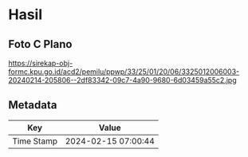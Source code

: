 # Hasil

## Foto C Plano

https://sirekap-obj-formc.kpu.go.id/acd2/pemilu/ppwp/33/25/01/20/06/3325012006003-20240214-205806--2df83342-09c7-4a90-9680-6d03459a55c2.jpg


## Metadata

| Key        | Value               |
| ---------- | ------------------- |
| Time Stamp | 2024-02-15 07:00:44 |



